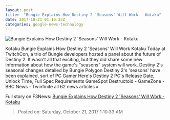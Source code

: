 ```yaml
---
layout: post
title:  "Bungie Explains How Destiny 2 'Seasons' Will Work - Kotaku"
date: 2017-10-21 01:10:33Z
categories: google-news-technology
---
```


![Bungie Explains How Destiny 2 'Seasons' Will Work - Kotaku](https://i.kinja-img.com/gawker-media/image/upload/s--VW94H7_Q--/c_fill,fl_progressive,g_center,h_900,q_80,w_1600/rsbjlchhfalym1jqmrib.png)

Kotaku Bungie Explains How Destiny 2 'Seasons' Will Work Kotaku Today at TwitchCon, a trio of Bungie developers hosted a panel about the future of Destiny 2. It wasn't all that exciting, but they did share some new information about how the game's “seasons” system will work. Destiny 2's seasonal changes detailed by Bungie Polygon Destiny 2's 'seasons' have been explained, sort of PC Gamer Here's Destiny 2 PC's Release Date, Unlock Time, Full Spec Requirements GameSpot Destructoid - GameZone - BBC News - Twinfinite all 62 news articles »


Full story on F3News: [Bungie Explains How Destiny 2 'Seasons' Will Work - Kotaku](http://www.f3nws.com/n/NCFyF)

> Posted on: Saturday, October 21, 2017 1:10:33 AM
